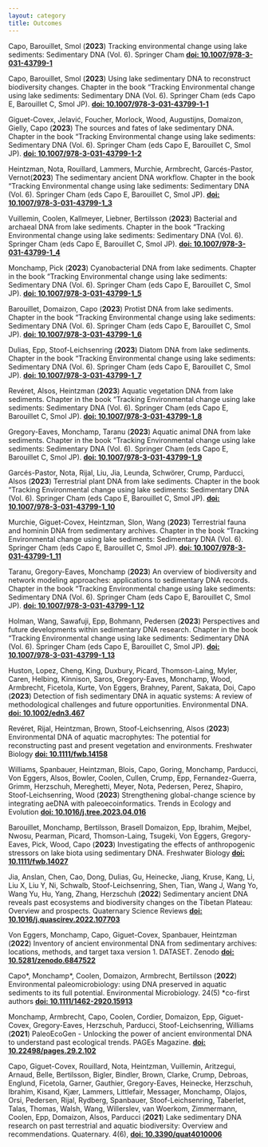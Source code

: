 ```yaml
---
layout: category
title: Outcomes
---
```


<div class="intro">
<p>Capo, Barouillet, Smol (<b>2023</b>) Tracking environmental change using lake sediments: Sedimentary DNA (Vol. 6). Springer Cham <a href="https://doi.org/10.1007/978-3-031-43799-1" target="_blank"><b>doi: 10.1007/978-3-031-43799-1</b></a></p>

<p>Capo, Barouillet, Smol (<b>2023</b>) Using lake sedimentary DNA to reconstruct biodiversity changes.   Chapter in the book “Tracking Environmental change using lake sediments: Sedimentary DNA (Vol. 6). Springer Cham (eds Capo E, Barouillet C, Smol JP). <a href="https://doi.org/10.1007/978-3-031-43799-1_1" target="_blank"><b>doi: 10.1007/978-3-031-43799-1-1</b></a></p>

<p>Giguet-Covex, Jelavić, Foucher, Morlock, Wood, Augustijns, Domaizon, Gielly, Capo (<b>2023</b>) The sources and fates of lake sedimentary DNA. Chapter in the book “Tracking Environmental change using lake sediments: Sedimentary DNA (Vol. 6). Springer Cham (eds Capo E, Barouillet C, Smol JP). <a href="https://doi.org/10.1007/978-3-031-43799-1_2" target="_blank"><b>doi: 10.1007/978-3-031-43799-1-2</b></a></p>

<p>Heintzman, Nota, Rouillard, Lammers, Murchie, Armbrecht, Garcés-Pastor, Vernot(<b>2023</b>) The sedimentary ancient DNA workflow. Chapter in the book “Tracking Environmental change using lake sediments: Sedimentary DNA (Vol. 6). Springer Cham (eds Capo E, Barouillet C, Smol JP). <a href="https://doi.org/10.1007/978-3-031-43799-1_3" target="_blank"><b>doi: 10.1007/978-3-031-43799-1_3</b></a></p>

<p>Vuillemin, Coolen, Kallmeyer, Liebner, Bertilsson (<b>2023</b>) Bacterial and archaeal DNA from lake sediments. Chapter in the book “Tracking Environmental change using lake sediments: Sedimentary DNA (Vol. 6). Springer Cham (eds Capo E, Barouillet C, Smol JP). <a href="https://doi.org/10.1007/978-3-031-43799-1_4" target="_blank"><b>doi: 10.1007/978-3-031-43799-1_4</b></a></p>

<p>Monchamp, Pick (<b>2023</b>) Cyanobacterial DNA from lake sediments. Chapter in the book “Tracking Environmental change using lake sediments: Sedimentary DNA (Vol. 6). Springer Cham (eds Capo E, Barouillet C, Smol JP). <a href="https://doi.org/10.1007/978-3-031-43799-1_5" target="_blank"><b>doi: 10.1007/978-3-031-43799-1_5</b></a></p>

<p>Barouillet, Domaizon, Capo (<b>2023</b>) Protist DNA from lake sediments. Chapter in the book “Tracking Environmental change using lake sediments: Sedimentary DNA (Vol. 6). Springer Cham (eds Capo E, Barouillet C, Smol JP). <a href="https://doi.org/10.1007/978-3-031-43799-1_6" target="_blank"><b>doi: 10.1007/978-3-031-43799-1_6</b></a></p>

<p>Dulias, Epp, Stoof-Leichsenring (<b>2023</b>) Diatom DNA from lake sediments. Chapter in the book “Tracking Environmental change using lake sediments: Sedimentary DNA (Vol. 6). Springer Cham (eds Capo E, Barouillet C, Smol JP). <a href="https://doi.org/10.1007/978-3-031-43799-1_7" target="_blank"><b>doi: 10.1007/978-3-031-43799-1_7</b></a></p>

<p>Revéret, Alsos, Heintzman (<b>2023</b>) Aquatic vegetation DNA from lake sediments. Chapter in the book “Tracking Environmental change using lake sediments: Sedimentary DNA (Vol. 6). Springer Cham (eds Capo E, Barouillet C, Smol JP). <a href="https://doi.org/10.1007/978-3-031-43799-1_8" target="_blank"><b>doi: 10.1007/978-3-031-43799-1_8</b></a></p>

<p>Gregory-Eaves, Monchamp, Taranu (<b>2023</b>) Aquatic animal DNA from lake sediments. Chapter in the book “Tracking Environmental change using lake sediments: Sedimentary DNA (Vol. 6). Springer Cham (eds Capo E, Barouillet C, Smol JP). <a href="https://doi.org/10.1007/978-3-031-43799-1_9" target="_blank"><b>doi: 10.1007/978-3-031-43799-1_9</b></a></p>

<p>Garcés-Pastor, Nota, Rijal, Liu, Jia, Leunda, Schwörer, Crump, Parducci, Alsos (<b>2023</b>) Terrestrial plant DNA from lake sediments. Chapter in the book “Tracking Environmental change using lake sediments: Sedimentary DNA (Vol. 6). Springer Cham (eds Capo E, Barouillet C, Smol JP). <a href="https://doi.org/10.1007/978-3-031-43799-1_10" target="_blank"><b>doi: 10.1007/978-3-031-43799-1_10</b></a></p>

<p>Murchie, Giguet-Covex, Heintzman, Slon, Wang (<b>2023</b>) Terrestrial fauna and hominin DNA from sedimentary archives. Chapter in the book “Tracking Environmental change using lake sediments: Sedimentary DNA (Vol. 6). Springer Cham (eds Capo E, Barouillet C, Smol JP). <a href="https://doi.org/10.1007/978-3-031-43799-1_11" target="_blank"><b>doi: 10.1007/978-3-031-43799-1_11</b></a></p>

<p>Taranu, Gregory-Eaves, Monchamp (<b>2023</b>) An overview of biodiversity and network modeling approaches: applications to sedimentary DNA records. Chapter in the book “Tracking Environmental change using lake sediments: Sedimentary DNA (Vol. 6). Springer Cham (eds Capo E, Barouillet C, Smol JP). <a href="https://doi.org/10.1007/978-3-031-43799-1_12" target="_blank"><b>doi: 10.1007/978-3-031-43799-1_12</b></a></p>

<p>Holman, Wang, Sawafuji, Epp, Bohmann, Pedersen (<b>2023</b>) Perspectives and future developments within sedimentary DNA research. Chapter in the book “Tracking Environmental change using lake sediments: Sedimentary DNA (Vol. 6). Springer Cham (eds Capo E, Barouillet C, Smol JP). <a href="https://doi.org/10.1007/978-3-031-43799-1_13" target="_blank"><b>doi: 10.1007/978-3-031-43799-1_13</b></a></p>

<p>Huston, Lopez, Cheng, King, Duxbury, Picard, Thomson-Laing, Myler, Caren, Helbing, Kinnison, Saros, Gregory-Eaves, Monchamp, Wood, Armbrecht, Ficetola, Kurte, Von Eggers, Brahney, Parent, Sakata, Doi, Capo (<b>2023</b>) Detection of fish sedimentary DNA in aquatic systems: A review of methodological challenges and future opportunities. Environmental DNA. <a href="https://onlinelibrary.wiley.com/doi/epdf/10.1002/edn3.467" target="_blank"><b>doi: 10.1002/edn3.467</b></a></p>

<p>Revéret, Rijal, Heintzman, Brown, Stoof-Leichsenring, Alsos (<b>2023</b>) Environmental DNA of aquatic macrophytes: The potential for reconstructing past and present vegetation and environments. Freshwater Biology <a href="https://onlinelibrary.wiley.com/doi/10.1111/fwb.14158" target="_blank"><b>doi: 10.1111/fwb.14158</b></a></p>

<p>Williams, Spanbauer, Heintzman, Blois, Capo, Goring, Monchamp, Parducci, Von Eggers, Alsos, Bowler, Coolen, Cullen, Crump, Epp, Fernandez-Guerra, Grimm, Herzschuh, Mereghetti, Meyer, Nota, Pedersen, Perez, Shapiro, Stoof-Leichsenring, Wood (<b>2023</b>) Strengthening global-change science by integrating aeDNA with paleoecoinformatics. Trends in Ecology and Evolution <a href="https://doi.org/10.1016/j.tree.2023.04.016" target="_blank"><b>doi: 10.1016/j.tree.2023.04.016</b></a></p>
  
<p>Barouillet, Monchamp, Bertilsson, Brasell Domaizon, Epp, Ibrahim, Mejbel, Nwosu, Pearman, Picard, Thomson-Laing, Tsugeki, Von Eggers, Gregory-Eaves, Pick, Wood, Capo (<b>2023</b>) Investigating the effects of anthropogenic stressors on lake biota using sedimentary DNA. Freshwater Biology <a href="https://doi.org/10.1111/fwb.14027" target="_blank"><b>doi: 10.1111/fwb.14027</b></a></p>

<p>Jia, Anslan, Chen, Cao, Dong, Dulias, Gu, Heinecke, Jiang, Kruse, Kang, Li, Liu X, Liu Y, Ni, Schwalb, Stoof-Leichsenring, Shen, Tian, Wang J, Wang Yo, Wang Yu, Hu, Yang, Zhang, Herzschuh (<b>2022</b>) Sedimentary ancient DNA reveals past ecosystems and biodiversity changes on the Tibetan Plateau: Overview and prospects. Quaternary Science Reviews <a href="https://doi.org/10.1016/j.quascirev.2022.107703" target="_blank"><b>doi: 10.1016/j.quascirev.2022.107703</b></a></p>
  
<p>Von Eggers, Monchamp, Capo, Giguet-Covex, Spanbauer, Heintzman (<b>2022</b>) Inventory of ancient environmental DNA from sedimentary archives: locations, methods, and target taxa version 1. DATASET. Zenodo <a href="https://doi.org/10.5281/zenodo.6847522" target="_blank"><b>doi: 10.5281/zenodo.6847522</b></a></p>
  
<p>Capo*, Monchamp*, Coolen, Domaizon, Armbrecht, Bertilsson (<b>2022</b>) Environmental paleomicrobiology: using DNA preserved in aquatic sediments to its full potential. Environmental Microbiology. 24(5) *co-first authors <a href="https://sfamjournals.onlinelibrary.wiley.com/doi/10.1111/1462-2920.15913" target="_blank"><b>doi: 10.1111/1462-2920.15913</b></a> </p>
  
<p>Monchamp, Armbrecht, Capo, Coolen, Cordier, Domaizon, Epp, Giguet-Covex, Gregory-Eaves, Herzschuh, Parducci, Stoof-Leichsenring, Williams (<b>2021</b>) PaleoEcoGen - Unlocking the power of ancient environmental DNA to understand past ecological trends. PAGEs Magazine. <a href="https://pastglobalchanges.org/publications/pages-magazines/pages-magazine/128666" target="_blank"><b>doi: 10.22498/pages.29.2.102</b></a>  </p>

<p>Capo, Giguet-Covex, Rouillard, Nota, Heintzman, Vuillemin, Aritzegui, Arnaud, Belle, Bertilsson, Bigler, Bindler, Brown, Clarke, Crump, Debroas, Englund, Ficetola, Garner, Gauthier, Gregory-Eaves, Heinecke, Herzschuh, Ibrahim, Kisand, Kjær, Lammers, Littlefair, Messager, Monchamp, Olajos, Orsi, Pedersen, Rijal, Rydberg, Spanbauer, Stoof-Leichsenring, Taberlet, Talas, Thomas, Walsh, Wang, Willerslev, van Woerkom, Zimmermann, Coolen, Epp, Domaizon, Alsos, Parducci (<b>2021</b>) Lake sedimentary DNA research on past terrestrial and aquatic biodiversity: Overview and recommendations. Quaternary. 4(6), <a href="https://www.mdpi.com/2571-550X/4/1/6" target="_blank"><b>doi: 10.3390/quat4010006</b></a></p>
</div>
